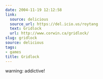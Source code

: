 ```yaml
---
date: 2004-11-19 12:12:58
link:
  source: delicious
  source_url: https://del.icio.us/roytang
  text: Gridlock
  url: http://www.corwin.ca/gridlock/
slug: gridlock
source: delicious
tags:
- games
title: Gridlock
---
```


warning: addictive!